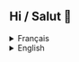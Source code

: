 ## Hi / Salut 👋
<details>
  <summary>Français</summary>

Tu peux me contacter par discord: [misieur](https://discord.com/users/1012039502287622244 "Bien joué tu m'as vu mdr")

Ou regarder mes plugin sur [spigot](spigotmc.org/members/1885789/)
</details>
<details>
  <summary>English</summary>

You can contact me on Discord: [misieur](https://discord.com/users/1012039502287622244 "Nice job, you spotted me haha")

Or check out my plugins on [spigot](spigotmc.org/members/1885789/)
</details>
